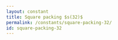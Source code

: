 ```yaml
---
layout: constant
title: Square packing $s(32)$
permalink: /constants/square-packing-32/
id: square-packing-32
---
```

